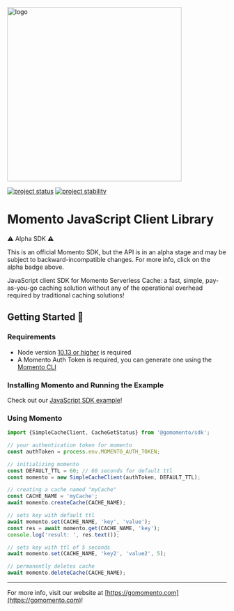 <img src="https://docs.momentohq.com/img/logo.svg" alt="logo" width="400"/>

[![project status](https://momentohq.github.io/standards-and-practices/badges/project-status-official.svg)](https://github.com/momentohq/standards-and-practices/blob/main/docs/momento-on-github.md)
[![project stability](https://momentohq.github.io/standards-and-practices/badges/project-stability-alpha.svg)](https://github.com/momentohq/standards-and-practices/blob/main/docs/momento-on-github.md) 

# Momento JavaScript Client Library


:warning: Alpha SDK :warning:

This is an official Momento SDK, but the API is in an alpha stage and may be subject to backward-incompatible
changes.  For more info, click on the alpha badge above.


JavaScript client SDK for Momento Serverless Cache: a fast, simple, pay-as-you-go caching solution without
any of the operational overhead required by traditional caching solutions!



## Getting Started :running:

### Requirements

- Node version [10.13 or higher](https://nodejs.org/en/download/) is required
- A Momento Auth Token is required, you can generate one using the [Momento CLI](https://github.com/momentohq/momento-cli)

### Installing Momento and Running the Example

Check out our [JavaScript SDK example](/examples/README.md)!

### Using Momento

```typescript
import {SimpleCacheClient, CacheGetStatus} from '@gomomento/sdk';

// your authentication token for momento
const authToken = process.env.MOMENTO_AUTH_TOKEN;

// initializing momento
const DEFAULT_TTL = 60; // 60 seconds for default ttl
const momento = new SimpleCacheClient(authToken, DEFAULT_TTL);

// creating a cache named "myCache"
const CACHE_NAME = 'myCache';
await momento.createCache(CACHE_NAME);

// sets key with default ttl
await momento.set(CACHE_NAME, 'key', 'value');
const res = await momento.get(CACHE_NAME, 'key');
console.log('result: ', res.text());

// sets key with ttl of 5 seconds
await momento.set(CACHE_NAME, 'key2', 'value2', 5);

// permanently deletes cache
await momento.deleteCache(CACHE_NAME);
```

----------------------------------------------------------------------------------------
For more info, visit our website at [https://gomomento.com](https://gomomento.com)!
